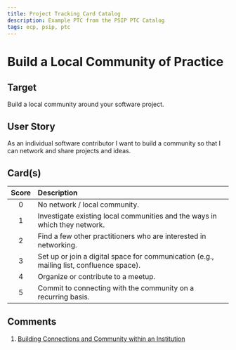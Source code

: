```yaml
---
title: Project Tracking Card Catalog
description: Example PTC from the PSIP PTC Catalog
tags: ecp, psip, ptc
---
```

# Build a Local Community of Practice

## Target

Build a local community around your software project.

## User Story

As an individual software contributor I want to build a community so that I can network and share projects and ideas.

## Card(s)

| Score         | Description |
| :-------------: | :------------- |
| 0 | No network / local community. |
| 1 | Investigate existing local communities and the ways in which they network.      |
| 2 | Find a few other practitioners who are interested in networking.      |
| 3 | Set up or join a digital space for communication (e.g., mailing list, confluence space).      |
| 4 | Organize or contribute to a meetup.     |
| 5 | Commit to connecting with the community on a recurring basis. |


## Comments

1. [Building Connections and Community within an Institution](https://bssw.io/blog_posts/building-connections-and-community-within-an-institution)

